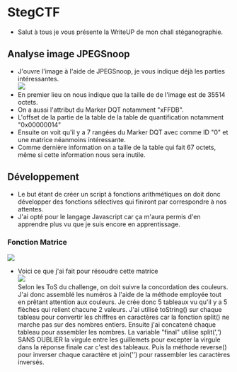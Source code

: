 # StegCTF
- Salut à tous je vous présente la WriteUP de mon chall stéganographie.<br/>
## Analyse image JPEGSnoop
- J'ouvre l'image à l'aide de JPEGSnoop, je vous indique déjà les parties intéressantes.<br/>
<img src="https://media.discordapp.net/attachments/745665491774996631/746070274230976552/unknown.png"/><br/>
- En premier lieu on nous indique que la taille de de l'image est de 35514 octets.<br/>
- On a aussi l'attribut du Marker DQT notamment "xFFDB".<br/>
- L'offset de la partie de la table de la table de quantification notamment "0x00000014"<br/>
- Ensuite on voit qu'il y a 7 rangées du Marker DQT avec comme ID "0" et une matrice néanmoins intéressante.<br/>
- Comme dernière information on a taille de la table qui fait 67 octets, même si cette information nous sera inutile.<br/>
## Développement
- Le but étant de créer un script à fonctions arithmétiques on doit donc développer des fonctions sélectives qui finiront par correspondre à nos attentes.<br/>
- J'ai opté pour le langage Javascript car ça m'aura permis d'en apprendre plus vu que je suis encore en apprentissage.<br/>


### Fonction Matrice
<img src="https://media.discordapp.net/attachments/745665491774996631/746074224535273652/unknown.png"/><br/>
- Voici ce que j'ai fait pour résoudre cette matrice<br/>
<img src="https://media.discordapp.net/attachments/745665491774996631/746078634091217027/unknown.png"/><br/>
Selon les ToS du challenge, on doit suivre la concordation des couleurs.
J'ai donc assemblé les numéros à l'aide de la méthode employée tout en prêtant attention aux couleurs.
Je crée donc 5 tableaux vu qu'il y a 5 flèches qui relient chacune 2 valeurs. 
J'ai utilisé toString() sur chaque tableau pour convertir les chiffres en caractères car la fonction split() ne marche pas sur des nombres entiers.
Ensuite j'ai concatené chaque tableau pour assembler les nombres.
La variable "final" utilise split(',') SANS OUBLIER la virgule entre les guillemets pour excepter la virgule dans la réponse finale car c'est des tableaux.
Puis la méthode reverse() pour inverser chaque caractère et join('') pour rassembler les caractères inversés.
